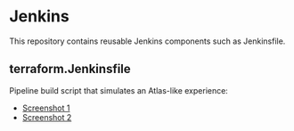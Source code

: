 # Jenkins

This repository contains reusable Jenkins components such as Jenkinsfile.

## terraform.Jenkinsfile

Pipeline build script that simulates an Atlas-like experience:

 - [Screenshot 1](https://dl.dropboxusercontent.com/u/360951/pictures/github/servicerocket-jenkins-pipeline.png)
 - [Screenshot 2](https://dl.dropboxusercontent.com/u/360951/pictures/github/servicerocket-jenkins-prompt.png)
